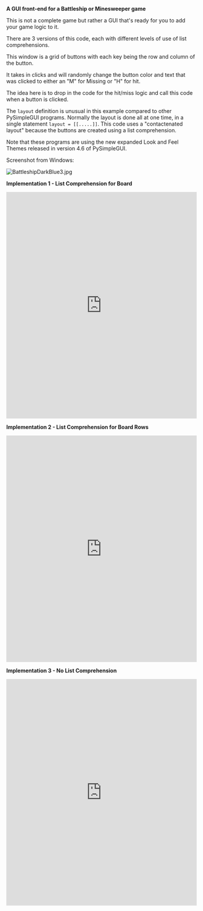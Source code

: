 **A GUI front-end for a Battleship or Minesweeper game**

This is not a complete game but rather a GUI that's ready for you to add your game logic to it.

There are 3 versions of this code, each with different levels of use of list comprehensions.

This window is a grid of buttons with each key being the row and column of the button.

It takes in clicks and will randomly change the button color and text that was clicked to either an "M" for Missing or "H" for hit. 

The idea here is to drop in the code for the hit/miss logic and call this code when a button is clicked.

The `layout` definition is unusual in this example compared to other PySimpleGUI programs.  Normally the layout is done all at one time, in a single statement `layout = [[.....]]`.  This code uses a "contactenated layout" because the buttons are created using a list comprehension.  

Note that these programs are using the new expanded Look and Feel Themes released in version 4.6 of PySimpleGUI.

Screenshot from Windows:

![BattleshipDarkBlue3.jpg](/api/files/5dd56d04cb1d4c4205acfe8f/battleshipdarkblue3.jpeg "BattleshipDarkBlue3.jpg")

**Implementation 1 - List Comprehension for Board**

<iframe src='https://trinket.io/embed/pygame/288c9a4396?start=result' width='100%' height='600' frameborder='0' marginwidth='0' marginheight='0' allowfullscreen></iframe>

**Implementation 2 - List Comprehension for Board Rows**


<iframe src='https://trinket.io/embed/pygame/bcbf86a590?start=result' width='100%' height='600' frameborder='0' marginwidth='0' marginheight='0' allowfullscreen></iframe>


**Implementation 3 - No List Comprehension**


<iframe src='https://trinket.io/embed/pygame/242e2828a4?start=result' width='100%' height='600' frameborder='0' marginwidth='0' marginheight='0' allowfullscreen></iframe>
